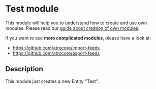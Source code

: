 # Test module
This module will help you to understand how to create and use own modules.
Please read our [guide about creation of own modules](https://github.com/atrocore/atrocore-docs/blob/master/en/developer-guide/creating-own-module.md).

If you want to see **more complicated modules**, please have a look at:
- https://github.com/atrocore/import-feeds
- https://github.com/atrocore/export-feeds

## Description
This module just creates a new Entity "Test".
